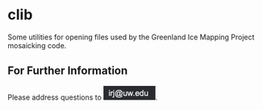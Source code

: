 # clib

Some utilities for opening files used by the Greenland Ice Mapping Project mosaicking code.

## For Further Information

Please address questions to ![](https://github.com/fastice/GrIMPTools/blob/main/Email.png).
